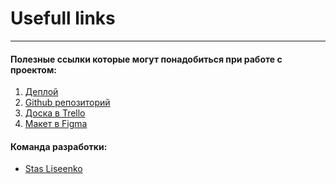 # Usefull links

---

#### Полезные ссылки которые могут понадобиться при работе с проектом:

1. [Деплой](https://stalise-clever-shop.netlify.app/)
2. [Github репозиторий](https://github.com/Stalise/Clever-Shop)
3. [Доска в Trello](https://trello.com/b/xNPgh4t0/clever-shop)
4. [Макет в Figma](<https://www.figma.com/file/1n3N2GfvqVCz1EvBBjDlqy/clevertec-SHOP-(Copy)?node-id=101%3A2829&t=xACk7JMsnFzApy9y-1>)

#### Команда разработки:

-   [Stas Liseenko](https://github.com/Stalise)
